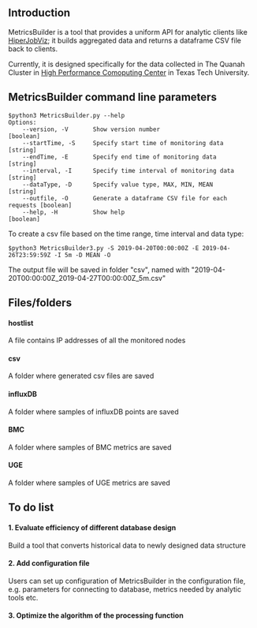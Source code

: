 ## Introduction
MetricsBuilder is a tool that provides a uniform API for analytic clients like [HiperJobViz](https://idatavisualizationlab.github.io/HPCC/HiperJobViz/index.html); it builds aggregated data and returns a dataframe CSV file back to clients. 

Currently, it is designed specifically for the data collected in The Quanah Cluster in [High Performance Comoputing Center](http://www.depts.ttu.edu/hpcc/) in Texas Tech University.
## MetricsBuilder command line parameters
```
$python3 MetricsBuilder.py --help
Options:
    --version, -V       Show version number                             [boolean]
    --startTime, -S     Specify start time of monitoring data           [string]
    --endTime, -E       Specify end time of monitoring data             [string]
    --interval, -I      Specify time interval of monitoring data        [string]
    --dataType, -D      Specify value type, MAX, MIN, MEAN              [string]
    --outfile, -O       Generate a dataframe CSV file for each requests [boolean]
    --help, -H          Show help                                       [boolean]
```

To create a csv file based on the time range, time interval and data type:
```
$python3 MetricsBuilder3.py -S 2019-04-20T00:00:00Z -E 2019-04-26T23:59:59Z -I 5m -D MEAN -O 
```

The output file will be saved in folder "csv", named with "2019-04-20T00:00:00Z_2019-04-27T00:00:00Z_5m.csv"

## Files/folders
#### hostlist
A file contains IP addresses of all the monitored nodes
#### csv
A folder where generated csv files are saved
#### influxDB
A folder where samples of influxDB points are saved
#### BMC
A folder where samples of BMC metrics are saved
#### UGE
A folder where samples of UGE metrics are saved

## To do list
#### 1. Evaluate efficiency of different database design
Build a tool that converts historical data to newly designed data structure
#### 2. Add configuration file
Users can set up configuration of MetricsBuilder in the configuration file, e.g. parameters for connecting to database, metrics needed by analytic tools etc.
#### 3. Optimize the algorithm of the processing function